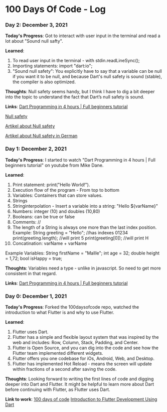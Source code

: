 # 100 Days Of Code - Log

### Day 2: December 3, 2021

**Today's Progress**: 
Got to interact with user input in the terminal and read a lot about "Sound null safty".


**Learned**: 
1. To read user input in the terminal - with stdin.readLineSync();
2. Importing statements: 
import "dart:io";
3.  "Sound null safety": You explicitly have to say that a variable can be null if you want it to be null, and because Dart's null safety is sound (stable), the compiler is also optimized. 


**Thoughts**: Null safety seems handy, but I think I have to dig a bit deeper into the topic to understand the fact that Dart’s null safety is sound.


**Links**: 
[Dart Programming in 4 hours | Full beginners tutorial](https://www.youtube.com/watch?v=5xlVP04905w)

[Null safety](https://dart.dev/null-safety)

[Artikel about Null safety](https://www.infoworld.com/article/3562572/google-dart-gains-sound-null-safety.html)

[Artikel about Null safety in German](https://tech-de.netlify.app/articles/de513466/index.html)


### Day 1: December 2, 2021

**Today's Progress**: I started to watch "Dart Programming in 4 hours | Full beginners tutorial" on youtube from Mike Dane. 

**Learned**: 
1. Print statement: print("Hello World!").
2. Execution flow of the program - From top to bottom
3. Variables: Containers that can store values. 
4. Strings
5. Stringinterpolation - Insert a variable into a string: "Hello ${varName}"
6. Numbers: integer (10) and doubles (10,80)
7. Booleans: can be true or false
8. Comments: //
9. The length of a String is always one more than the last index position. Example: 
String greeting = "Hello"; //has indexes 01234
print(greeting.length); //will print 5
print(greeting[0]); //will print H
10. Concatination: varName + varName 

Example Variables:
String firstName = "Mallle";
int age = 32;
double  height = 1,72;
bool isHappy = true;

**Thoughts**: 
Variables need a type - unlike in javascript. So need to get more consistent in that regard. 

**Links**: 
[Dart Programming in 4 hours | Full beginners tutorial](https://www.youtube.com/watch?v=5xlVP04905w)


### Day 0: December 1, 2021

**Today's Progress**: 
Forked the 100daysofcode repo, watched the introduction to what Flutter is and why to use Flutter.

**Learned**: 
1. Flutter uses Dart.
2. Flutter has a simple and flexible layout system that was inspired by the web and includes: Row, Column, Stack, Padding, and Center.
3. Flutter is Open Source, and you can dig into the code and see how the Flutter team implemented different widgets.
4. Flutter offers you one codebase for iOs, Android, Web, and Desktop.
5. Flutter has implemented Hot Reload - means the screen will update within fractions of a second after saving the code.

**Thoughts**: 
Looking forward to writing the first lines of code and digging deeper into Dart and Flutter. It might be helpful to learn more about Dart before continuing with Flutter, as Flutter uses Dart. 

**Link to work**: 
[100 days of code](https://www.100daysofcode.com/)
[Introduction to Flutter Development Using Dart](https://www.appbrewery.co/p/intro-to-flutter)